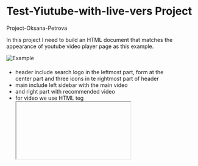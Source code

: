 # Test-Yiutube-with-live-vers  Project

Project-Oksana-Petrova

In this project I need to build  an HTML 
document that matches the appearance of 
youtube video player page as this example.


  ![Example](https://archive.ph/Bss88/439986f8be5041ce0ca4c31a1935d39c885b22c6/scr.png)
  
  
  #### 

  -  header include search logo in the leftmost part, form at the  
  center part and three icons in te rightmost part of header  
  -  main include left sidebar with the main video
  -  and right part with recommended video
  -  for video we use HTML teg <iframe>
  -  footer
  ***

## BUILT WITH
*  HTML
*  CSS
***


### Live Demo  
 [youtube](https://laguna1.github.io/Test-Yiutube-with-live-vers/)
***


### Autor
 - Github:[@Laguna1](https://github.com/Laguna1)
 - Linkedin: [Oksana Petrova](https://www.linkedin.com/in/oksana-petrova-005bb0145/)



